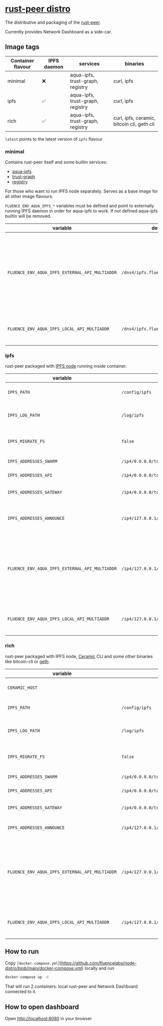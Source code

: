# [rust-peer distro](https://github.com/fluencelabs/node-distro)

The distributive and packaging of the
[rust-peer](https://github.com/fluencelabs/rust-peer).

Currently provides Network Dashboard as a side-car.

## Image tags

| Container flavour | IPFS daemon | services                         | binaries                                   |
| ----------------- | ----------- | -------------------------------- | ------------------------------------------ |
| minimal           | ❌          | aqua-ipfs, trust-graph, registry | curl, ipfs                                 |
| ipfs              | ✅          | aqua-ipfs, trust-graph, registry | curl, ipfs                                 |
| rich              | ✅          | aqua-ipfs, trust-graph, registry | curl, ipfs, ceramic, bitcoin cli, geth cli |

`latest` points to the latest version of `ipfs` flavour

### minimal

Contains rust-peer itself and some builtin services:

- [aqua-ipfs](https://github.com/fluencelabs/aqua-ipfs)
- [trust-graph](https://github.com/fluencelabs/trust-graph)
- [registry](https://github.com/fluencelabs/registry)

For those who want to run IPFS node separately. Serves as a base image for all
other image flavours.

`FLUENCE_ENV_AQUA_IPFS_*` variables must be defined and point to externally
running IPFS daemon in order for aqua-ipfs to work. If not defined aqua-ipfs
builtin will be removed.

| variable                                       | default                           | description                                                                                                     |
| ---------------------------------------------- | --------------------------------- | --------------------------------------------------------------------------------------------------------------- |
| `FLUENCE_ENV_AQUA_IPFS_EXTERNAL_API_MULTIADDR` | `/dns4/ipfs.fluence.dev/tcp/5001` | advertised to clients (eg frontend apps) to use in uploading files (`ipfs.put`), managing pins (`ipfs.pin`) etc |
| `FLUENCE_ENV_AQUA_IPFS_LOCAL_API_MULTIADDR`    | `/dns4/ipfs.fluence.dev/tcp/5001` | used by aqua-ipfs builtin to connect to IPFS node                                                               |

### ipfs

rust-peer packaged with
[IPFS node](https://docs.ipfs.io/how-to/command-line-quick-start/#take-your-node-online)
running inside container.

| variable                                       | default                                              | description                                                                                                     |
| ---------------------------------------------- | ---------------------------------------------------- | --------------------------------------------------------------------------------------------------------------- |
| `IPFS_PATH`                                    | `/config/ipfs`                                       | IPFS node data directory                                                                                        |
| `IPFS_LOG_PATH`                                | `/log/ipfs`                                          | directory where IPFS will store its logs                                                                        |
| `IPFS_MIGRATE_FS`                              | `false`                                              | automatically run [fs-repo-migrations](https://github.com/ipfs/fs-repo-migrations) on start                     |
| `IPFS_ADDRESSES_SWARM`                         | `/ip4/0.0.0.0/tcp/4001,/ip4/0.0.0.0/tcp/4001/ws`     | IPFS swarm multiaddr                                                                                            |
| `IPFS_ADDRESSES_API`                           | `/ip4/0.0.0.0/tcp/5001`                              | IPFS API multiaddr                                                                                              |
| `IPFS_ADDRESSES_GATEWAY`                       | `/ip4/0.0.0.0/tcp/8080`                              | IPFS gateway multiaddr                                                                                          |
| `IPFS_ADDRESSES_ANNOUNCE`                      | `/ip4/127.0.0.1/tcp/4001,/ip4/127.0.0.1/tcp/4001/ws` | IPFS p2p multiaddr of the IPFS swarm protocol                                                                   |
| `FLUENCE_ENV_AQUA_IPFS_EXTERNAL_API_MULTIADDR` | `/ip4/127.0.0.1/tcp/5001`                            | advertised to clients (eg frontend apps) to use in uploading files (`ipfs.put`), managing pins (`ipfs.pin`) etc |
| `FLUENCE_ENV_AQUA_IPFS_LOCAL_API_MULTIADDR`    | `/ip4/127.0.0.1/tcp/5001`                            | used by aqua-ipfs builtin to connect to IPFS node                                                               |

### rich

rust-peer packaged with IPFS node,
[Ceramic](https://developers.ceramic.network/learn/welcome/) CLI and some other
binaries like bitcoin-cli or
[geth](https://geth.ethereum.org/docs/interface/command-line-options).

| variable                                       | default                                              | description                                                                                                     |
| ---------------------------------------------- | ---------------------------------------------------- | --------------------------------------------------------------------------------------------------------------- |
| `CERAMIC_HOST`                                 |                                                      | ceramic daemon address                                                                                          |
| `IPFS_PATH`                                    | `/config/ipfs`                                       | IPFS node data directory                                                                                        |
| `IPFS_LOG_PATH`                                | `/log/ipfs`                                          | directory where IPFS will store its logs                                                                        |
| `IPFS_MIGRATE_FS`                              | `false`                                              | automatically run [fs-repo-migrations](https://github.com/ipfs/fs-repo-migrations) on start                     |
| `IPFS_ADDRESSES_SWARM`                         | `/ip4/0.0.0.0/tcp/4001,/ip4/0.0.0.0/tcp/4001/ws`     | IPFS swarm multiaddr                                                                                            |
| `IPFS_ADDRESSES_API`                           | `/ip4/0.0.0.0/tcp/5001`                              | IPFS API multiaddr                                                                                              |
| `IPFS_ADDRESSES_GATEWAY`                       | `/ip4/0.0.0.0/tcp/8080`                              | IPFS gateway multiaddr                                                                                          |
| `IPFS_ADDRESSES_ANNOUNCE`                      | `/ip4/127.0.0.1/tcp/4001,/ip4/127.0.0.1/tcp/4001/ws` | IPFS announce multiaddr                                                                                         |
| `FLUENCE_ENV_AQUA_IPFS_EXTERNAL_API_MULTIADDR` | `/ip4/127.0.0.1/tcp/5001`                            | advertised to clients (eg frontend apps) to use in uploading files (`ipfs.put`), managing pins (`ipfs.pin`) etc |
| `FLUENCE_ENV_AQUA_IPFS_LOCAL_API_MULTIADDR`    | `/ip4/127.0.0.1/tcp/5001`                            | used by aqua-ipfs builtin to connect to IPFS node                                                               |

## How to run

Copy `[docker-compose.yml`](https://github.com/fluencelabs/node-distro/blob/main/docker-compose.yml) locally and run

```bash
docker-compose up -d
```

That will run 2 containers: local rust-peer and Network Dashboard connected to
it.

## How to open dashboard

Open [http://localhost:8080](http://localhost:8080) in your browser
